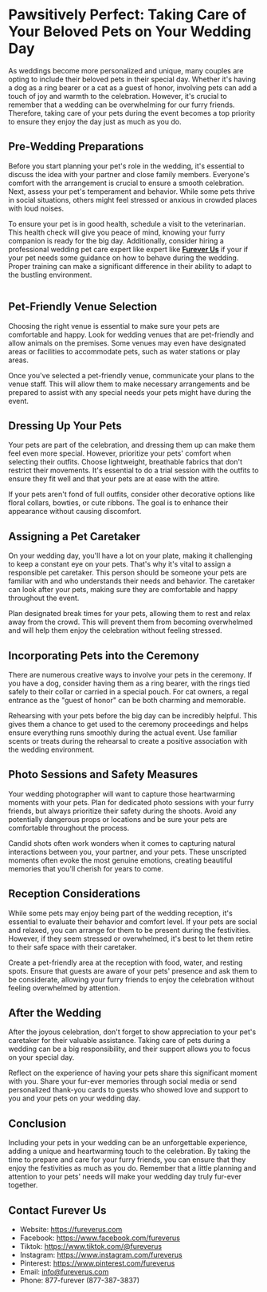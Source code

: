 # Pawsitively Perfect: Taking Care of Your Beloved Pets on Your Wedding Day

As weddings become more personalized and unique, many couples are opting to include their beloved pets in their special day. Whether it's having a dog as a ring bearer or a cat as a guest of honor, involving pets can add a touch of joy and warmth to the celebration. However, it's crucial to remember that a wedding can be overwhelming for our furry friends. Therefore, taking care of your pets during the event becomes a top priority to ensure they enjoy the day just as much as you do.

## Pre-Wedding Preparations

Before you start planning your pet's role in the wedding, it's essential to discuss the idea with your partner and close family members. Everyone's comfort with the arrangement is crucial to ensure a smooth celebration. Next, assess your pet's temperament and behavior. While some pets thrive in social situations, others might feel stressed or anxious in crowded places with loud noises.

To ensure your pet is in good health, schedule a visit to the veterinarian. This health check will give you peace of mind, knowing your furry companion is ready for the big day. Additionally, consider hiring a professional wedding pet care expert like expert like [**Furever Us**](https://fureverus.com/) if your if your pet needs some guidance on how to behave during the wedding. Proper training can make a significant difference in their ability to adapt to the bustling environment.

<div class="separator" style="clear: both;"><img alt="" border="0" data-original-height="739" data-original-width="1420" src="https://blogger.googleusercontent.com/img/b/R29vZ2xl/AVvXsEjSr0kS2zr8udt02-H6zULcoLqKguQhLns8YAVerWcHj3cDG_Il4xxteIjMSy6l3naOcMtgtb9_VeOdzyOyy1X2Ii2SKhGKLLstk1BwAdYOeF_P_m18Yg8wuC3tQWaCPY9e6d9GUU1aK9UHS471Cgc8DxVnRobP2pQ7IKX3CODe0qb_XUKigoZg110k_qg/s1600/Screenshot_41.png"/></div>

## Pet-Friendly Venue Selection

Choosing the right venue is essential to make sure your pets are comfortable and happy. Look for wedding venues that are pet-friendly and allow animals on the premises. Some venues may even have designated areas or facilities to accommodate pets, such as water stations or play areas.

Once you've selected a pet-friendly venue, communicate your plans to the venue staff. This will allow them to make necessary arrangements and be prepared to assist with any special needs your pets might have during the event.


## Dressing Up Your Pets

Your pets are part of the celebration, and dressing them up can make them feel even more special. However, prioritize your pets' comfort when selecting their outfits. Choose lightweight, breathable fabrics that don't restrict their movements. It's essential to do a trial session with the outfits to ensure they fit well and that your pets are at ease with the attire.

If your pets aren't fond of full outfits, consider other decorative options like floral collars, bowties, or cute ribbons. The goal is to enhance their appearance without causing discomfort.


## Assigning a Pet Caretaker

On your wedding day, you'll have a lot on your plate, making it challenging to keep a constant eye on your pets. That's why it's vital to assign a responsible pet caretaker. This person should be someone your pets are familiar with and who understands their needs and behavior. The caretaker can look after your pets, making sure they are comfortable and happy throughout the event.

Plan designated break times for your pets, allowing them to rest and relax away from the crowd. This will prevent them from becoming overwhelmed and will help them enjoy the celebration without feeling stressed.


## Incorporating Pets into the Ceremony

There are numerous creative ways to involve your pets in the ceremony. If you have a dog, consider having them as a ring bearer, with the rings tied safely to their collar or carried in a special pouch. For cat owners, a regal entrance as the "guest of honor" can be both charming and memorable.

Rehearsing with your pets before the big day can be incredibly helpful. This gives them a chance to get used to the ceremony proceedings and helps ensure everything runs smoothly during the actual event. Use familiar scents or treats during the rehearsal to create a positive association with the wedding environment.


## Photo Sessions and Safety Measures

Your wedding photographer will want to capture those heartwarming moments with your pets. Plan for dedicated photo sessions with your furry friends, but always prioritize their safety during the shoots. Avoid any potentially dangerous props or locations and be sure your pets are comfortable throughout the process.

Candid shots often work wonders when it comes to capturing natural interactions between you, your partner, and your pets. These unscripted moments often evoke the most genuine emotions, creating beautiful memories that you'll cherish for years to come.


## Reception Considerations

While some pets may enjoy being part of the wedding reception, it's essential to evaluate their behavior and comfort level. If your pets are social and relaxed, you can arrange for them to be present during the festivities. However, if they seem stressed or overwhelmed, it's best to let them retire to their safe space with their caretaker.

Create a pet-friendly area at the reception with food, water, and resting spots. Ensure that guests are aware of your pets' presence and ask them to be considerate, allowing your furry friends to enjoy the celebration without feeling overwhelmed by attention.


## After the Wedding

After the joyous celebration, don't forget to show appreciation to your pet's caretaker for their valuable assistance. Taking care of pets during a wedding can be a big responsibility, and their support allows you to focus on your special day.

Reflect on the experience of having your pets share this significant moment with you. Share your fur-ever memories through social media or send personalized thank-you cards to guests who showed love and support to you and your pets on your wedding day.


## Conclusion

Including your pets in your wedding can be an unforgettable experience, adding a unique and heartwarming touch to the celebration. By taking the time to prepare and care for your furry friends, you can ensure that they enjoy the festivities as much as you do. Remember that a little planning and attention to your pets' needs will make your wedding day truly fur-ever together.


## Contact Furever Us

- Website: https://fureverus.com
- Facebook: https://www.facebook.com/fureverus
- Tiktok: https://www.tiktok.com/@fureverus
- Instagram: https://www.instagram.com/fureverus
- Pinterest: https://www.pinterest.com/fureverus
- Email: info@fureverus.com
- Phone: 877-furever (877-387-3837)
